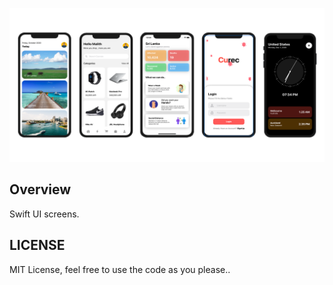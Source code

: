 ![Wallpaper](cover.png)

## Overview

Swift UI screens.

## LICENSE

MIT License, feel free to use the code as you please..
